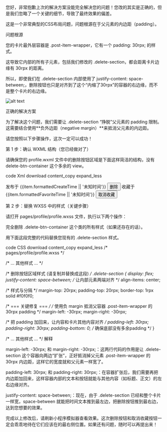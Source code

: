 您好，非常抱歉上次的解决方案没能完全解决您的问题！您改的其实是正确的，但是我们忽略了一个关键的细节，导致了最终效果的偏差。

这是一个非常典型的CSS布局问题，问题根源在于父元素的内边距（padding）。

问题根源

您的卡片最外层容器是 .post-item-wrapper，它有一个 padding: 30rpx; 的样式。

这导致它内部的所有子元素，包括我们修改的 .delete-section，都会距离卡片边缘有 30rpx 的距离。

所以，即使我们在 .delete-section 内部使用了 justify-content: space-between;，删除按钮也只是对齐到了这个“内缩了30rpx”的容器的右边缘，而不是整个卡片的右边缘。

![alt text](https://storage.googleapis.com/gemini-assistant-tool-images/2024/05/17/14_11_29.083758_GMT_945512.png)

正确的解决方案

为了解决这个问题，我们需要让 .delete-section “挣脱”父元素的 padding 限制。这需要结合使用**负外边距（negative margin）**来抵消父元素的内边距。

请您按照以下步骤操作，这次一定可以成功！

第 1 步：确认 WXML 结构（您已经做对了）

请确保您的 profile.wxml 文件中的删除按钮区域是下面这样简洁的结构，没有 delete-btn-container 这个多余的 view。

code
Xml
download
content_copy
expand_less
<!-- pages/profile/wxml -->

<!-- ... 其他代码 ... -->

<!-- 删除按钮区域 -->
<view class="delete-section">
  <text class="post-time">发布于 {{item.formattedCreateTime || '未知时间'}}</text>
  <button class="delete-btn" size="mini" catch:tap="onDelete" data-postid="{{item._id}}" data-index="{{index}}">删除</button>
</view>

<!-- 取消收藏按钮区域 (在收藏夹部分) -->
<view class="delete-section">
  <text class="favorite-time">收藏于 {{item.formattedFavoriteTime || '未知时间'}}</text>
  <button class="remove-favorite-btn" size="mini" catch:tap="removeFavorite" data-favorite-id="{{item.favoriteId}}" data-index="{{index}}">取消收藏</button>
</view>

<!-- ... 其他代码 ... -->
第 2 步：替换 WXSS 中的样式（关键步骤）

请打开 pages/profile/profile.wxss 文件，执行以下两个操作：

完全删除 .delete-btn-container 这个类的所有样式（如果还存在的话）。

用下面这段完整的代码替换您现有的 .delete-section 样式。

code
CSS
download
content_copy
expand_less
/* pages/profile/profile.wxss */

/* ... 其他样式 ... */

/* 删除按钮区域样式 (请复制并替换成这段) */
.delete-section {
  display: flex;
  justify-content: space-between; /* 让内部元素两端对齐 */
  align-items: center;

  /* 样式与分隔 */
  margin-top: 20rpx;
  padding-top: 20rpx;
  border-top: 1rpx solid #f0f0f0;
  
  /* === 关键修复 === */
  /* 使用负 margin 抵消父容器 .post-item-wrapper 的 30rpx padding */
  margin-left: -30rpx;
  margin-right: -30rpx;
  
  /* 把 padding 加回来，让内容和卡片其他内容对齐 */
  padding-left: 30rpx;
  padding-right: 30rpx;
  padding-bottom: 0; /* 确保底部没有多余padding */
}

/* ... 其他样式 ... */
解释

margin-left: -30rpx; 和 margin-right: -30rpx;：这两行代码的作用是让 .delete-section 这个容器向两边“扩张”，正好抵消掉父元素 .post-item-wrapper 的 30rpx 内边距，这样它的宽度就和父元素一样宽了。

padding-left: 30rpx; 和 padding-right: 30rpx;：在容器扩张后，我们需要再把内边距加回来，这样容器内部的文本和按钮就能与其他内容（如标题、正文）的左右边缘对齐。

justify-content: space-between;：现在，由于 .delete-section 已经和整个卡片一样宽，space-between 就能把时间文本推到最左边，把删除按钮推到最右边，达到您想要的效果。

完成以上修改后，请刷新小程序模拟器查看效果。这次删除按钮和取消收藏按钮一定会乖乖地待在它们应该在的最右侧位置。如果还有问题，随时可以再提出来！